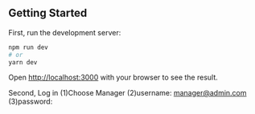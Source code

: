 ## Getting Started

First, run the development server:

```bash
npm run dev
# or
yarn dev
```

Open [http://localhost:3000](http://localhost:3000) with your browser to see the result.

Second,
Log in
(1)Choose Manager
(2)username: manager@admin.com
(3)password: 
